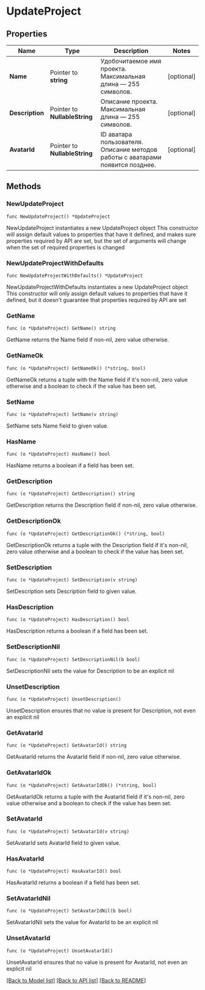 # UpdateProject

## Properties

Name | Type | Description | Notes
------------ | ------------- | ------------- | -------------
**Name** | Pointer to **string** | Удобочитаемое имя проекта. Максимальная длина — 255 символов. | [optional] 
**Description** | Pointer to **NullableString** | Описание проекта. Максимальная длина — 255 символов. | [optional] 
**AvatarId** | Pointer to **NullableString** | ID аватара пользователя. Описание методов работы с аватарами появится позднее. | [optional] 

## Methods

### NewUpdateProject

`func NewUpdateProject() *UpdateProject`

NewUpdateProject instantiates a new UpdateProject object
This constructor will assign default values to properties that have it defined,
and makes sure properties required by API are set, but the set of arguments
will change when the set of required properties is changed

### NewUpdateProjectWithDefaults

`func NewUpdateProjectWithDefaults() *UpdateProject`

NewUpdateProjectWithDefaults instantiates a new UpdateProject object
This constructor will only assign default values to properties that have it defined,
but it doesn't guarantee that properties required by API are set

### GetName

`func (o *UpdateProject) GetName() string`

GetName returns the Name field if non-nil, zero value otherwise.

### GetNameOk

`func (o *UpdateProject) GetNameOk() (*string, bool)`

GetNameOk returns a tuple with the Name field if it's non-nil, zero value otherwise
and a boolean to check if the value has been set.

### SetName

`func (o *UpdateProject) SetName(v string)`

SetName sets Name field to given value.

### HasName

`func (o *UpdateProject) HasName() bool`

HasName returns a boolean if a field has been set.

### GetDescription

`func (o *UpdateProject) GetDescription() string`

GetDescription returns the Description field if non-nil, zero value otherwise.

### GetDescriptionOk

`func (o *UpdateProject) GetDescriptionOk() (*string, bool)`

GetDescriptionOk returns a tuple with the Description field if it's non-nil, zero value otherwise
and a boolean to check if the value has been set.

### SetDescription

`func (o *UpdateProject) SetDescription(v string)`

SetDescription sets Description field to given value.

### HasDescription

`func (o *UpdateProject) HasDescription() bool`

HasDescription returns a boolean if a field has been set.

### SetDescriptionNil

`func (o *UpdateProject) SetDescriptionNil(b bool)`

 SetDescriptionNil sets the value for Description to be an explicit nil

### UnsetDescription
`func (o *UpdateProject) UnsetDescription()`

UnsetDescription ensures that no value is present for Description, not even an explicit nil
### GetAvatarId

`func (o *UpdateProject) GetAvatarId() string`

GetAvatarId returns the AvatarId field if non-nil, zero value otherwise.

### GetAvatarIdOk

`func (o *UpdateProject) GetAvatarIdOk() (*string, bool)`

GetAvatarIdOk returns a tuple with the AvatarId field if it's non-nil, zero value otherwise
and a boolean to check if the value has been set.

### SetAvatarId

`func (o *UpdateProject) SetAvatarId(v string)`

SetAvatarId sets AvatarId field to given value.

### HasAvatarId

`func (o *UpdateProject) HasAvatarId() bool`

HasAvatarId returns a boolean if a field has been set.

### SetAvatarIdNil

`func (o *UpdateProject) SetAvatarIdNil(b bool)`

 SetAvatarIdNil sets the value for AvatarId to be an explicit nil

### UnsetAvatarId
`func (o *UpdateProject) UnsetAvatarId()`

UnsetAvatarId ensures that no value is present for AvatarId, not even an explicit nil

[[Back to Model list]](../README.md#documentation-for-models) [[Back to API list]](../README.md#documentation-for-api-endpoints) [[Back to README]](../README.md)


